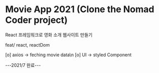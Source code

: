 # Movie App 2021 (Clone the Nomad Coder project)

React 프레임워크로 영화 소개 웹사이트 만들기 


feat/ react, reactDom


[o] axios -> feching movie data\n
[o] UI -> styled Component



---2021/7 완료---
